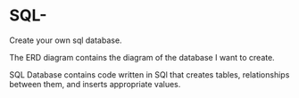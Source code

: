 # SQL-
Create your own sql database.

The ERD diagram contains the diagram of the database I want to create.


SQL Database contains code written in SQl that creates tables, relationships between them, and inserts appropriate values.
